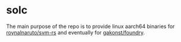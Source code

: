 # solc

The main purpose of the repo is to provide linux aarch64 binaries for [roynalnaruto/svm-rs](https://github.com/roynalnaruto/svm-rs) and eventually for [gakonst/foundry](https://github.com/gakonst/foundry).
